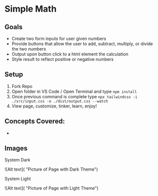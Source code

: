 # Simple Math

## Goals

- Create two form inputs for user given numbers
- Provide buttons that allow the user to add, subtract, multiply, or divide the two numbers
- Output upon button click to a html element the calculation
- Style result to reflect positive or negative numbers

## Setup

1. Fork Repo
2. Open folder in VS Code / Open Terminal and type `npm install`
3. Once previous command is complete type `npx tailwindcss -i ./src/input.css -o ./dist/output.css --watch`
4. View page, customize, tinker, learn, enjoy!

## Concepts Covered:

-

## Images

System Dark

![Alt text]( "Picture of Page with Dark Theme")

System Light

![Alt text]( "Picture of Page with Light Theme")
